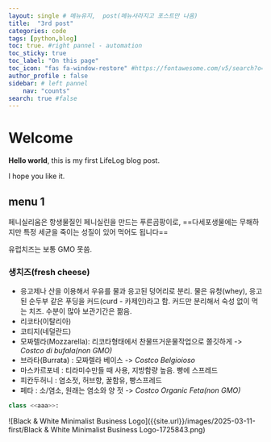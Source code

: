 ```yaml
---
layout: single # 메뉴유지,  post(메뉴사라지고 포스트만 나옴)
title:  "3rd post"
categories: code
tags: [python,blog]
toc: true. #right pannel - automation
toc_sticky: true
toc_label: "On this page"
toc_icon: "fas fa-window-restore" #https://fontawesome.com/v5/search?o=r&s=solid
author_profile : false
sidebar: # left pannel
    nav: "counts"
search: true #false 
---
```


# Welcome

 **Hello world**, this is my first LifeLog blog post.

 I hope you like it.

## menu 1

페니실리움은 항생물질인 페니실린을 만드는 푸른곰팡이로, ==다세포생물에는 무해하지만 특정 세균을 죽이는 성질이 있어 먹어도 됩니다==

유럽치즈는 보통 GMO 못씀.
### 생치즈(fresh cheese)
- 응고제나 산을 이용해서 우유를 물과 응고된 덩어리로 분리. 물은 유청(whey), 응고된 순두부 같은 푸딩을 커드(curd - 카제인)라고 함. 커드만 분리해서 숙성 없이 먹는 치즈. 수분이 많아 보관기간은 짦음.
- 리코타(이탈리아)
- 코티지(네덜란드)
- 모짜렐라(Mozzarella): 리코타형태에서 찬물뜨거운물작업으로 쫄깃하게 -> *Costco di bufala(non GMO)*
- 브라타(Burrata) : 모짜렐라 베이스 -> *Costco Belgioioso*
- 마스카르포네 : 티라미수만들 때 사용, 지방함량 높음. 빵에 스프레드
- 피칸두허니 : 염소젓, 허브향, 꿀함유, 빵스프레드
- 페타 : 소/염소, 원래는 염소와 양 젓 -> *Costco Organic Feta(non GMO)*


```python
class <<aaa>>:

```

![Black & White Minimalist Business Logo]({{site.url}}/images/2025-03-11-first/Black & White Minimalist Business Logo-1725843.png)
